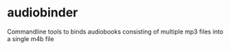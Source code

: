 # audiobinder
Commandline tools to binds audiobooks consisting of multiple mp3 files into a single m4b file
